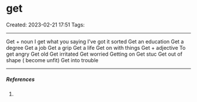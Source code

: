 # get
Created: 2023-02-21 17:51
Tags: 
____

Get + noun
I get what you saying
I’ve got it sorted
Get an education
Get a degree
Get a job
Get a grip
Get a life
Get on with things
Get + adjective 
To get angry
Get old
Get irritated
Get worried
Getting on
Get stuc
Get out of shape ( become unfit)
Get into trouble


_____
##### References
1.

